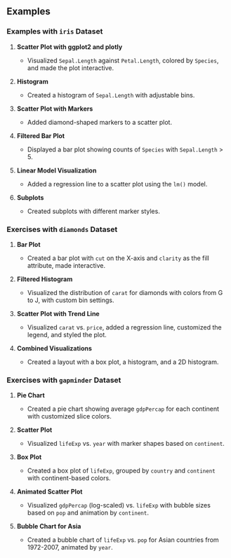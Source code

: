 ## Examples

### Examples with `iris` Dataset

1. **Scatter Plot with ggplot2 and plotly**
   - Visualized `Sepal.Length` against `Petal.Length`, colored by `Species`, and made the plot interactive.

2. **Histogram**
   - Created a histogram of `Sepal.Length` with adjustable bins.

3. **Scatter Plot with Markers**
   - Added diamond-shaped markers to a scatter plot.

4. **Filtered Bar Plot**
   - Displayed a bar plot showing counts of `Species` with `Sepal.Length` > 5.

5. **Linear Model Visualization**
   - Added a regression line to a scatter plot using the `lm()` model.

6. **Subplots**
   - Created subplots with different marker styles.

### Exercises with `diamonds` Dataset

1. **Bar Plot**
   - Created a bar plot with `cut` on the X-axis and `clarity` as the fill attribute, made interactive.

2. **Filtered Histogram**
   - Visualized the distribution of `carat` for diamonds with colors from G to J, with custom bin settings.

3. **Scatter Plot with Trend Line**
   - Visualized `carat` vs. `price`, added a regression line, customized the legend, and styled the plot.

4. **Combined Visualizations**
   - Created a layout with a box plot, a histogram, and a 2D histogram.

### Exercises with `gapminder` Dataset

1. **Pie Chart**
   - Created a pie chart showing average `gdpPercap` for each continent with customized slice colors.

2. **Scatter Plot**
   - Visualized `lifeExp` vs. `year` with marker shapes based on `continent`.

3. **Box Plot**
   - Created a box plot of `lifeExp`, grouped by `country` and `continent` with continent-based colors.

4. **Animated Scatter Plot**
   - Visualized `gdpPercap` (log-scaled) vs. `lifeExp` with bubble sizes based on `pop` and animation by `continent`.

5. **Bubble Chart for Asia**
   - Created a bubble chart of `lifeExp` vs. `pop` for Asian countries from 1972-2007, animated by `year`.
